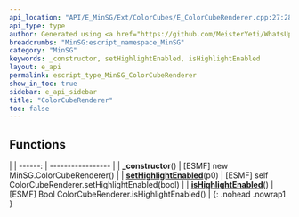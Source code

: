 ```yaml
---
api_location: "API/E_MinSG/Ext/ColorCubes/E_ColorCubeRenderer.cpp:27:28"
api_type: type
author: Generated using <a href="https://github.com/MeisterYeti/WhatsUpDoc">WhatsUpDoc</a>
breadcrumbs: "MinSG:escript_namespace_MinSG"
category: "MinSG"
keywords: _constructor, setHighlightEnabled, isHighlightEnabled
layout: e_api
permalink: escript_type_MinSG_ColorCubeRenderer
show_in_toc: true
sidebar: e_api_sidebar
title: "ColorCubeRenderer"
toc: false
---
```


## Functions

|
| ------: | ----------------- |
| **_constructor**() | [ESMF] new MinSG.ColorCubeRenderer() |
| **[setHighlightEnabled](classMinSG_1_1ColorCubeRenderer#classMinSG_1_1ColorCubeRenderer_1ae426b6583aea24401a96af0f5a14d390)**(p0) | [ESMF] self ColorCubeRenderer.setHighlightEnabled(bool) |
| **[isHighlightEnabled](classMinSG_1_1ColorCubeRenderer#classMinSG_1_1ColorCubeRenderer_1a9b854882f6e96609be966afc12961ed2)**() | [ESMF] Bool ColorCubeRenderer.isHighlightEnabled() |
{: .nohead .nowrap1 }
